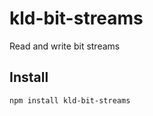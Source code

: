 kld-bit-streams
===============

Read and write bit streams

Install
-------
    npm install kld-bit-streams
